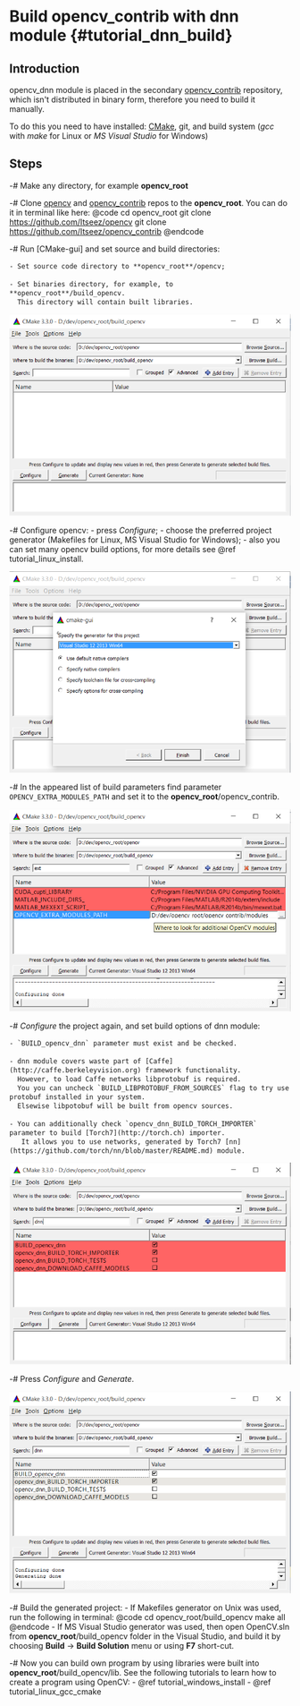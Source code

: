 Build opencv_contrib with dnn module {#tutorial_dnn_build}
====================================

Introduction
------------
opencv_dnn module is placed in the secondary [opencv_contrib](https://github.com/Itseez/opencv_contrib) repository,
which isn't distributed in binary form, therefore you need to build it manually.

To do this you need to have installed: [CMake](http://www.cmake.org/download), git, and build system (*gcc* with *make* for Linux or *MS Visual Studio* for Windows)

Steps
-----
-# Make any directory, for example **opencv_root**

-# Clone [opencv](https://github.com/Itseez/opencv) and [opencv_contrib](https://github.com/Itseez/opencv_contrib) repos to the **opencv_root**.
   You can do it in terminal like here:
@code
cd opencv_root
git clone https://github.com/Itseez/opencv
git clone https://github.com/Itseez/opencv_contrib
@endcode

-# Run [CMake-gui] and set source and build directories:

    - Set source code directory to **opencv_root**/opencv;

    - Set binaries directory, for example, to **opencv_root**/build_opencv.
      This directory will contain built libraries.

![](images/build_1.png)

-# Configure opencv:
       - press *Configure*;
       - choose the preferred project generator (Makefiles for Linux, MS Visual Studio for Windows);
       - also you can set many opencv build options, for more details see @ref tutorial_linux_install.

![](images/build_2.png)

-# In the appeared list of build parameters find parameter `OPENCV_EXTRA_MODULES_PATH` and set it to the **opencv_root**/opencv_contrib.

![](images/build_3.png)

-# *Configure* the project again, and set build options of dnn module:

    - `BUILD_opencv_dnn` parameter must exist and be checked.

    - dnn module covers waste part of [Caffe](http://caffe.berkeleyvision.org) framework functionality.
      However, to load Caffe networks libprotobuf is required.
      You you can uncheck `BUILD_LIBPROTOBUF_FROM_SOURCES` flag to try use protobuf installed in your system.
      Elsewise libpotobuf will be built from opencv sources.

    - You can additionally check `opencv_dnn_BUILD_TORCH_IMPORTER` parameter to build [Torch7](http://torch.ch) importer.
       It allows you to use networks, generated by Torch7 [nn](https://github.com/torch/nn/blob/master/README.md) module.

![](images/build_4.png)

-# Press *Configure* and *Generate*.

![](images/build_5.png)

-# Build the generated project:
    - If Makefiles generator on Unix was used, run the following in terminal:
      @code
      cd opencv_root/build_opencv
      make all
      @endcode
    - If MS Visual Studio generator was used, then open OpenCV.sln from **opencv_root**/build_opencv folder in the Visual Studio,
      and build it by choosing **Build** -> **Build Solution** menu or using **F7** short-cut.

-# Now you can build own program by using libraries were built into **opencv_root**/build_opencv/lib.
   See the following tutorials to learn how to create a program using OpenCV:
       - @ref tutorial_windows_install
       - @ref tutorial_linux_gcc_cmake